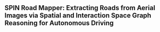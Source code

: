 ## SPIN Road Mapper: Extracting Roads from Aerial Images via Spatial and Interaction Space Graph Reasoning for Autonomous Driving
